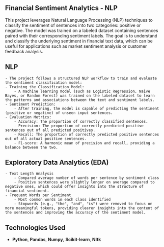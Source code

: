 ## **Financial Sentiment Analytics - NLP**
This project leverages Natural Language Processing (NLP) techniques to classify the sentiment of sentences into two categories: positive or negative. The model was trained on a labeled dataset containing sentences paired with their corresponding sentiment labels. The goal is to understand and classify the underlying sentiment in financial text data, which can be useful for applications such as market sentiment analysis or customer feedback analysis.

## **NLP**
    - The project follows a structured NLP workflow to train and evaluate the sentiment classification model:
    - Training the Classification Model:
        - A machine learning model (such as Logistic Regression, Naive Bayes, or Random Forest) was trained on the labeled dataset to learn the patterns and associations between the text and sentiment labels.
    - Sentiment Prediction:
        - After training, the model is capable of predicting the sentiment (positive or negative) of unseen input sentences.
    - Evaluation Metrics:
        - Accuracy: The proportion of correctly classified sentences.
        - Precision: The proportion of correctly predicted positive sentences out of all predicted positives.
        - Recall: The proportion of correctly predicted positive sentences out of all actual positive sentences.
        - F1-score: A harmonic mean of precision and recall, providing a balance between the two.

## **Exploratory Data Analytics (EDA)**
    - Text Length Analysis
        - Compared average number of words per sentence by sentiment class
        - Positive sentences were slightly longer on average compared to negative ones, which could offer insights into the structure of financial sentiment.
    - Frequent Words per Sentiment
        - Most common words in each class identified
        - Stopwords (e.g., "the", "and", "is") were removed to focus on more meaningful tokens, providing clearer insights into the content of the sentences and improving the accuracy of the sentiment model.

## **Technologies Used**
 - **Python**, **Pandas**, **Numpy**, **Scikit-learn**, **Nltk**
